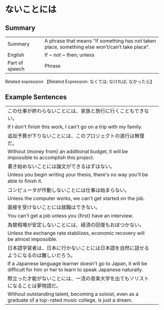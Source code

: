 # ないことには

## Summary

<table><tr>   <td>Summary<td>   <td>A phrase that means “if something has not taken place, something else won’t/can’t take place”.</td><tr><tr>   <td>English<td>   <td>If ~ not ~ then; unless</td><tr><tr>   <td>Part of speech<td>   <td>Phrase</td><tr></table><tr>   <td>Related expression<td>   <td>【Related Expression: なくては; なければ; なかったら】</td><tr></table></table>

## Example Sentences

<table><tr><td>この仕事が終わらないことには、家族と旅行に行くこともできない。<td><tr><tr><td>If I don't ﬁnish this work, I can't go on a trip with my family.<td><tr><tr><td>追加予算が下りないことには、このプロジェクトの遂行は無理だ。<td><tr><tr><td>Without (money from) an additional budget, it will be impossible to accomplish this project.<td><tr><tr><td>書き始めないことには論文ができるはずはない。<td><tr><tr><td>Unless you begin writing your thesis, there's no way you'll be able to ﬁnish it.<td><tr><tr><td>コンピュータが作動しないことには仕事は始まらない。<td><tr><tr><td>Unless the computer works, we can't get started on the job.<td><tr><tr><td>面接を受けないことには就職はできない。<td><tr><tr><td>You can't get a job unless you (ﬁrst) have an interview.<td><tr><tr><td>為替相場が安定しないことには、経済の回復もおぼつかない。<td><tr><tr><td>Unless the exchange rate stabilizes, economic recovery will be almost impossible.<td><tr><tr><td>日本語学習者は、日本に行かないことには日本語を自然に話せるようになるのは難しいだろう。<td><tr><tr><td>If a Japanese language learner doesn't go to Japan, it will be difficult for him or her to learn to speak Japanese naturally.<td><tr><tr><td>際立った才能がないことには、一流の音楽大学を出てもソリストになることは夢物語だ。<td><tr><tr><td>Without outstanding talent, becoming a soloist, even as a graduate of a top-rated music college, is just a dream.<td><tr></table>

